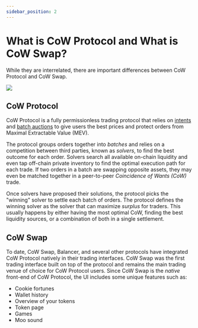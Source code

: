 ```yaml
---
sidebar_position: 2
---
```


# What is CoW Protocol and What is CoW Swap?

While they are interrelated, there are important differences between CoW Protocol and CoW Swap.

![](https://lh7-eu.googleusercontent.com/lbCTU1vsfFIlHQf8cx23A4ehOUQYbXKad7URPXjFUu3rG0XsMJlQpBeNP3iAPx85HUrQNAsdOWIc8XSQMflZ0nozpD_r0hQo_qBObAO_NAhx_KiQWTnTdjIWo5x69C4J0PJqWbAXJ_a-6g37qxjhfkc)

## CoW Protocol

CoW Protocol is a fully permissionless trading protocol that relies on [intents](intents) and [batch auctions](batch-auctions) to give users the best prices and protect orders from Maximal Extractable Value (MEV). 

The protocol groups orders together into _batches_ and relies on a competition between third parties, known as _solvers_, to find the best outcome for each order. Solvers search all available on-chain liquidity and even tap off-chain private inventory to find the optimal execution path for each trade. If two orders in a batch are swapping opposite assets, they may even be matched together in a peer-to-peer _Coincidence of Wants (CoW)_ trade. 

Once solvers have proposed their solutions, the protocol picks the "winning" solver to settle each batch of orders. The protocol defines the winning solver as the solver that can maximize _surplus_ for traders. This usually happens by either having the most optimal CoW, finding the best liquidity sources, or a combination of both in a single settlement.

## CoW Swap

To date, CoW Swap, Balancer, and several other protocols have integrated CoW Protocol natively in their trading interfaces. CoW Swap was the first trading interface built on top of the protocol and remains the main trading venue of choice for CoW Protocol users. Since CoW Swap is the _native_ front-end of CoW Protocol, the UI includes some unique features such as:  
* Cookie fortunes
* Wallet history
* Overview of your tokens
* Token page
* Games
* Moo sound
